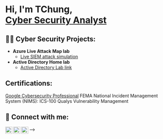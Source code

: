 <h1>Hi, I'm TChung, <br/><a href="https://github.com/Tchungsec">Cyber Security Analyst</a>

<h2>👨‍💻 Cyber Security Projects:</h2>


- <b>Azure Live Attack Map lab</b>
  - [Live SIEM attack simulation](https://github.com/TChungSEC/LINKHERE)
- <b>Active Directory Home lab</b>
  - [Active Directory Lab link](https://github.com/TchungSEC/LINKHERE)

<h2> Certifications:</h2>

[Google Cybersecurity Professional](https://coursera.org/share/26fe7ec252445b42ca6da81142defdcd)
FEMA National Incident Management System (NIMS): ICS-100
Qualys Vulnerability Management

<h2> 🤳 Connect with me:</h2>

[<img align="left" alt="JoshMadakor | Twitter" width="22px" src="https://cdn.jsdelivr.net/npm/simple-icons@v3/icons/twitter.svg" />][twitter]
[<img align="left" alt="JoshMadakor | LinkedIn" width="22px" src="https://cdn.jsdelivr.net/npm/simple-icons@v3/icons/linkedin.svg" />][linkedin]
[<img align="left" alt="JoshMadakor | Instagram" width="22px" src="https://cdn.jsdelivr.net/npm/simple-icons@v3/icons/instagram.svg" />][instagram]

[twitter]: https://twitter.com/Tao_Sec
[instagram]: https://www.instagram.com/kdoed/
[linkedin]: https://linkedin.com/in/FILLHERE

<!--
**TChungSEC/TChungSEC** is a ✨ _special_ ✨ repository because its `README.md` (this file) appears on your GitHub profile.

Here are some ideas to get you started:

- 🔭 I’m currently working on ...
- 🌱 I’m currently learning ...
- 👯 I’m looking to collaborate on ...
- 🤔 I’m looking for help with ...
- 💬 Ask me about ...
- 📫 How to reach me: ...
- 😄 Pronouns: ...
- ⚡ Fun fact: ...
-->
-->
